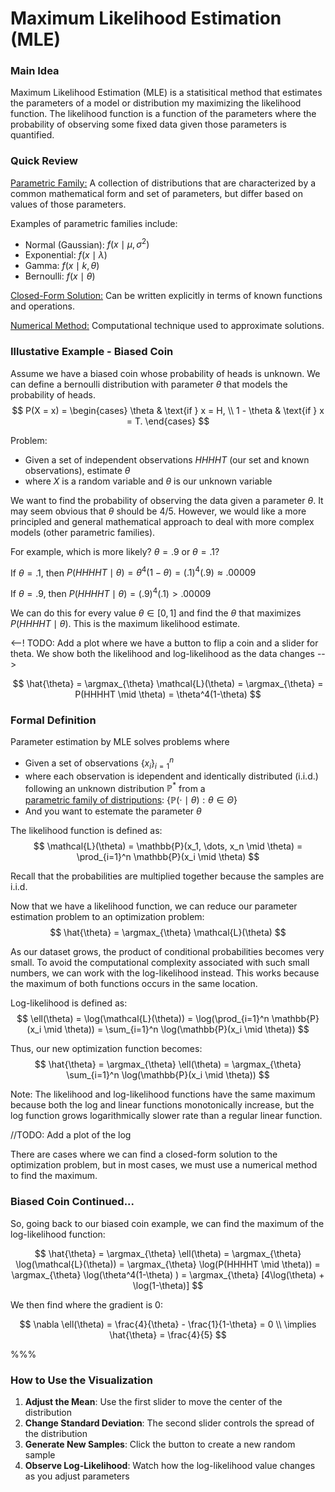 # Maximum Likelihood Estimation (MLE)

### Main Idea

Maximum Likelihood Estimation (MLE) is a statisitical method that estimates the parameters of a model or distribution my maximizing the likelihood function. The 
likelihood function is a function of the parameters where the probability of observing some fixed data given those parameters is quantified.  

### Quick Review

<u>Parametric Family:</u> A collection of distributions that are characterized by a common mathematical form and set of parameters, but differ based on values of those
parameters. 

Examples of parametric families include:
- Normal (Gaussian): $f(x \mid \mu, \sigma^2)$
- Exponential: $f(x \mid \lambda)$
- Gamma: $f(x \mid k, \theta)$
- Bernoulli: $f(x \mid \theta)$

<u>Closed-Form Solution:</u> Can be written explicitly in terms of known functions and operations. 

<u>Numerical Method:</u> Computational technique used to approximate solutions. 

### Illustative Example - Biased Coin
Assume we have a biased coin whose probability of heads is unknown. We can define a bernoulli distribution with parameter $\theta$ that models the probability of heads.  
$$
P(X = x) =
\begin{cases} 
\theta & \text{if } x = H, \\
1 - \theta & \text{if } x = T.
\end{cases}
$$

Problem: 
- Given a set of independent observations $HHHHT$ (our set and known observations), estimate $\theta$
- where $X$ is a random variable and $\theta$ is our unknown variable

We want to find the probability of observing the data given a parameter $\theta$. It may seem obvious that $\theta$ should be 4/5. However, we would like a more principled and general mathematical approach to deal with more complex models (other parametric families). 

For example, which is more likely? $\theta = .9$ or $\theta = .1$?  

If $\theta = .1$, then $P(HHHHT \mid \theta) = \theta^4(1-\theta) = (.1)^4(.9) \approx .00009$

If $\theta = .9$, then $P(HHHHT \mid \theta) = (.9)^4(.1) > .00009$

We can do this for every value $\theta \in [0, 1]$ and find the $\theta$ that maximizes $P(HHHHT \mid \theta)$. This is the maximum likelihood estimate.

<--! TODO: Add a plot where we have a button to flip a coin and a slider for theta. We show both the likelihood and log-likelihood as the data changes -->

$$
\hat{\theta} = \argmax_{\theta} \mathcal{L}(\theta) = \argmax_{\theta} = P(HHHHT \mid \theta) = \theta^4(1-\theta) 
$$

### Formal Definition

Parameter estimation by MLE solves problems where 
- Given a set of observations $\{x_i\}_{i=1}^n$
- where each observation is idependent and identically distributed (i.i.d.) following an unknown distribution $\mathbb{P}^*$ from a 
  </br><u>parametric family of distriputions</u>: $\{\mathbb{P}(\cdot \mid \theta) : \theta \in \Theta
\}$
- And you want to estemate the parameter $\theta$

The likelihood function is defined as:
$$
\mathcal{L}(\theta) = \mathbb{P}(x_1, \dots, x_n \mid \theta) = \prod_{i=1}^n \mathbb{P}(x_i \mid \theta)
$$

Recall that the probabilities are multiplied together because the samples are i.i.d.

Now that we have a likelihood function, we can reduce our parameter estimation problem to an optimization problem:
$$
\hat{\theta} = \argmax_{\theta} \mathcal{L}(\theta)
$$

As our dataset grows, the product of conditional probabilities becomes very small. To avoid the computational complexity associated with such small numbers, we can work with the log-likelihood instead. This works because the maximum of both functions occurs in the same location. 

Log-likelihood is defined as:
$$
\ell(\theta) = \log(\mathcal{L}(\theta)) = \log(\prod_{i=1}^n \mathbb{P}(x_i \mid \theta)) = \sum_{i=1}^n \log(\mathbb{P}(x_i \mid \theta))
$$

Thus, our new optimization function becomes:
$$
\hat{\theta} = \argmax_{\theta} \ell(\theta) = \argmax_{\theta} \sum_{i=1}^n \log(\mathbb{P}(x_i \mid \theta))
$$

Note: The likelihood and log-likelihood functions have the same maximum because both the log and linear functions monotonically increase, but the log function grows logarithmically slower rate than a regular linear function. 

//TODO: Add a plot of the log

There are cases where we can find a closed-form solution to the optimization problem, but in most cases, we must use a numerical method to find the maximum.  

### Biased Coin Continued...

So, going back to our biased coin example, we can find the maximum of the log-likelihood function: 

$$
\hat{\theta} = \argmax_{\theta} \ell(\theta) = \argmax_{\theta} \log(\mathcal{L}(\theta)) = \argmax_{\theta} \log(P(HHHHT \mid \theta)) 
= \argmax_{\theta} \log(\theta^4(1-\theta) )
= \argmax_{\theta} [4\log(\theta) + \log(1-\theta)]
$$

We then find where the gradient is 0:

$$
\nabla \ell(\theta) = \frac{4}{\theta} - \frac{1}{1-\theta} = 0  \\
\implies \hat{\theta} = \frac{4}{5}
$$

%%%

### How to Use the Visualization

1. **Adjust the Mean**: Use the first slider to move the center of the distribution
2. **Change Standard Deviation**: The second slider controls the spread of the distribution
3. **Generate New Samples**: Click the button to create a new random sample
4. **Observe Log-Likelihood**: Watch how the log-likelihood value changes as you adjust parameters
